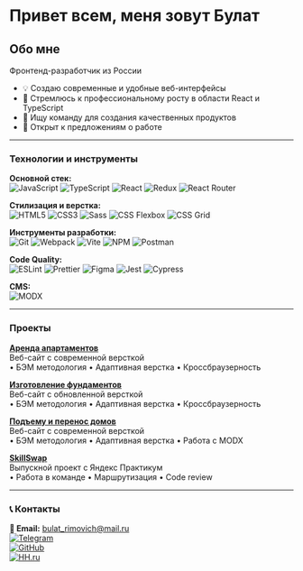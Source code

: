 # Привет всем, меня зовут Булат

## Обо мне
Фронтенд-разработчик из России

- 💡 Создаю современные и удобные веб-интерфейсы
- 🚀 Стремлюсь к профессиональному росту в области React и TypeScript
- 👥 Ищу команду для создания качественных продуктов
- 📍 Открыт к предложениям о работе

---

### Технологии и инструменты

**Основной стек:**  
![JavaScript](https://img.shields.io/badge/JavaScript-F7DF1E?style=for-the-badge&logo=javascript&logoColor=black)
![TypeScript](https://img.shields.io/badge/TypeScript-3178C6?style=for-the-badge&logo=typescript&logoColor=white)
![React](https://img.shields.io/badge/React-61DAFB?style=for-the-badge&logo=react&logoColor=black)
![Redux](https://img.shields.io/badge/Redux-764ABC?style=for-the-badge&logo=redux&logoColor=white)
![React Router](https://img.shields.io/badge/React_Router-CA4245?style=for-the-badge&logo=react-router&logoColor=white)

**Стилизация и верстка:**  
![HTML5](https://img.shields.io/badge/HTML5-E34F26?style=for-the-badge&logo=html5&logoColor=white)
![CSS3](https://img.shields.io/badge/CSS3-1572B6?style=for-the-badge&logo=css3&logoColor=white)
![Sass](https://img.shields.io/badge/Sass-CC6699?style=for-the-badge&logo=sass&logoColor=white)
![CSS Flexbox](https://img.shields.io/badge/Flexbox-1572B6?style=for-the-badge&logo=css3&logoColor=white)
![CSS Grid](https://img.shields.io/badge/CSS_Grid-1572B6?style=for-the-badge&logo=css3&logoColor=white)

**Инструменты разработки:**  
![Git](https://img.shields.io/badge/Git-F05032?style=for-the-badge&logo=git&logoColor=white)
![Webpack](https://img.shields.io/badge/Webpack-8DD6F9?style=for-the-badge&logo=webpack&logoColor=black)
![Vite](https://img.shields.io/badge/Vite-646CFF?style=for-the-badge&logo=vite&logoColor=white)
![NPM](https://img.shields.io/badge/npm-CB3837?style=for-the-badge&logo=npm&logoColor=white)
![Postman](https://img.shields.io/badge/Postman-FF6C37?style=for-the-badge&logo=postman&logoColor=white)

**Code Quality:**  
![ESLint](https://img.shields.io/badge/ESLint-4B3263?style=for-the-badge&logo=eslint&logoColor=white)
![Prettier](https://img.shields.io/badge/Prettier-F7B93E?style=for-the-badge&logo=prettier&logoColor=black)
![Figma](https://img.shields.io/badge/Figma-F24E1E?style=for-the-badge&logo=figma&logoColor=white)
![Jest](https://img.shields.io/badge/Jest-C21325?style=for-the-badge&logo=jest&logoColor=white)
![Cypress](https://img.shields.io/badge/Cypress-17202C?style=for-the-badge&logo=cypress&logoColor=white)

**CMS:**  
![MODX](https://img.shields.io/badge/MODX-102C53?style=for-the-badge&logo=modx&logoColor=white)

---

### Проекты

**[Аренда апартаментов](https://isaakievskaya7.ru/)**  
Веб-сайт с современной версткой  
• БЭМ методология • Адаптивная верстка • Кроссбраузерность

**[Изготовление фундаментов](https://fundament-ph.ru/)**  
Веб-сайт с обновленной версткой  
• БЭМ методология • Адаптивная верстка • Кроссбраузерность

**[Подъему и перенос домов](https://stroi-svai.ru/)**  
Веб-сайт с современной версткой  
• БЭМ методология • Адаптивная верстка • Работа с MODX

**[SkillSwap](https://github.com/Bulat-G/SkillSwap_36_1)**  
Выпускной проект с Яндекс Практикум  
• Работа в команде • Маршрутизация • Code review

---

### 📞 Контакты

**📧 Email:** [bulat_rimovich@mail.ru](mailto:bulat_rimovich@mail.ru)  
[![Telegram](https://img.shields.io/badge/Telegram-@YourTelegram-26A5E4?style=for-the-badge&logo=telegram&logoColor=white)](https://t.me/bulat_gbr)  
[![GitHub](https://img.shields.io/badge/GitHub-YourGitHub-181717?style=for-the-badge&logo=github&logoColor=white)](https://github.com/Bulat-G)  
[![HH.ru](https://img.shields.io/badge/Резюме_HH.ru-FF0000?style=for-the-badge&logo=headhunter&logoColor=white)]([https://hh.ru/resume/your-resume-id](https://spb.hh.ru/resume/c35f97fdff0cd7ba6a0039ed1f623462723464))  

